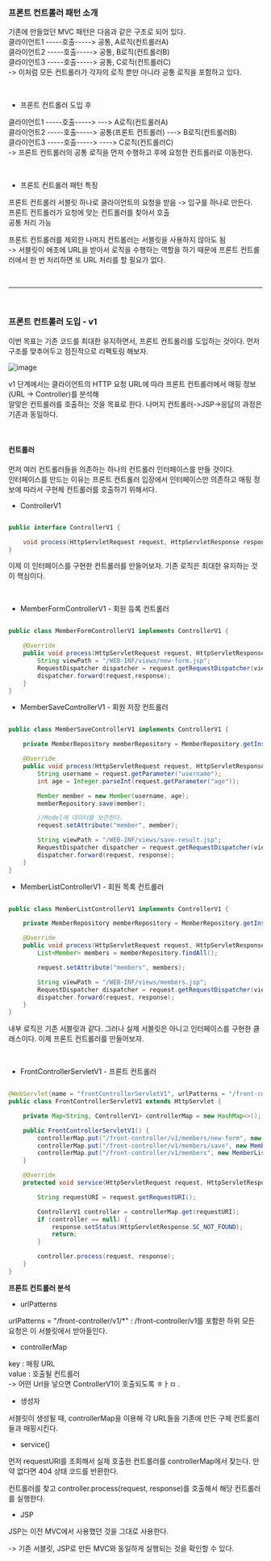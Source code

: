 ### 프론트 컨트롤러 패턴 소개

기존에 만들었던 MVC 패턴은 다음과 같은 구조로 되어 있다.  <br/>
클라이언트1 -----호출-----> 공통, A로직(컨트롤러A) <br/>
클라이언트2 -----호출-----> 공통, B로직(컨트롤러B) <br/>
클라이언트3 -----호출-----> 공통, C로직(컨트롤러C) <br/>
-> 이처럼 모든 컨트롤러가 각자의 로직 뿐만 아니라 공통 로직을 포함하고 있다.

 <br/>

* 프론트 컨트롤러 도입 후 

클라이언트1 -----호출----->                                 --->      A로직(컨트롤러A) <br/>
클라이언트2 -----호출----->  공통(프론트 컨트롤러)            --->      B로직(컨트롤러B) <br/>
클라이언트3 -----호출----->                                 ---->     C로직(컨트롤러C) <br/>
-> 프론트 컨트롤러의 공통 로직을 먼저 수행하고 후에 요청한 컨트롤러로 이동한다. <br/>

 <br/>

* 프론트 컨트롤러 패턴 특징

프론트 컨트롤러 서블릿 하나로 클라이언트의 요청을 받음 -> 입구를 하나로 만든다.  <br/>
프론트 컨트롤러가 요청에 맞는 컨트롤러를 찾아서 호출  <br/>
공통 처리 가능  <br/>

프론트 컨트롤러를 제외한 나머지 컨트롤러는 서블릿을 사용하지 않아도 됨  <br/>
-> 서블릿이 애초에 URL을 받아서 로직을 수행하는 역할을 하기 때문에 프론트 컨트롤러에서 한 번 처리하면 또 URL 처리를 할 필요가 없다.

<br/>

---

<br/>

### 프론트 컨트롤러 도입 - v1

이번 목표는 기존 코드를 최대한 유지하면서, 프론트 컨트롤러를 도입하는 것이다. 먼저 구조를 맞추어두고 점진적으로 리펙토링 해보자.

![image](https://user-images.githubusercontent.com/78454649/172390277-adee4868-e40b-4266-b09b-b8faa2f4f5cc.png)

v1 단계에서는 클라이언트의 HTTP 요청 URL에 따라 프론트 컨트롤러에서 매핑 정보(URL -> Controller)를 분석해 <br/>
알맞은 컨트롤러를 호출하는 것을 목표로 한다. 나머지 컨트롤러->JSP->응답의 과정은 기존과 동일하다.

<br/>

#### 컨트롤러

먼저 여러 컨트롤러들을 의존하는 하나의 컨트롤러 인터페이스를 만들 것이다. <br/>
인터페이스를 만드는 이유는 프론트 컨트롤러 입장에서 인터페이스만 의존하고 매핑 정보에 따라서 구현체 컨트롤러를 호출하기 위해서다. 

* ControllerV1

```java

public interface ControllerV1 {

    void process(HttpServletRequest request, HttpServletResponse response) throws ServletException,IOException;
}

```

이제 이 인터페이스를 구현한 컨트롤러를 만들어보자. 기존 로직은 최대한 유지하는 것이 핵심이다.

<br/>

* MemberFormControllerV1 - 회원 등록 컨트롤러

```java

public class MemberFormControllerV1 implements ControllerV1 {

    @Override
    public void process(HttpServletRequest request, HttpServletResponse response) throws ServletException, IOException {
        String viewPath = "/WEB-INF/views/new-form.jsp";
        RequestDispatcher dispatcher = request.getRequestDispatcher(viewPath);
        dispatcher.forward(request,response);
    }
}

```

* MemberSaveControllerV1 - 회원 저장 컨트롤러

```java

public class MemberSaveControllerV1 implements ControllerV1 {

    private MemberRepository memberRepository = MemberRepository.getInstance();

    @Override
    public void process(HttpServletRequest request, HttpServletResponse response) throws ServletException, IOException {
        String username = request.getParameter("username");
        int age = Integer.parseInt(request.getParameter("age"));

        Member member = new Member(username, age);
        memberRepository.save(member);

        //Model에 데이터를 보관한다.
        request.setAttribute("member", member);

        String viewPath = "/WEB-INF/views/save-result.jsp";
        RequestDispatcher dispatcher = request.getRequestDispatcher(viewPath);
        dispatcher.forward(request, response);
    }
}

```

* MemberListControllerV1 - 회원 목록 컨트롤러

```java

public class MemberListControllerV1 implements ControllerV1 {

    private MemberRepository memberRepository = MemberRepository.getInstance();

    @Override
    public void process(HttpServletRequest request, HttpServletResponse response) throws ServletException, IOException {
        List<Member> members = memberRepository.findAll();

        request.setAttribute("members", members);

        String viewPath = "/WEB-INF/views/members.jsp";
        RequestDispatcher dispatcher = request.getRequestDispatcher(viewPath);
        dispatcher.forward(request, response);
    }
}

```

내부 로직은 기존 서블릿과 같다. 그러나 실제 서블릿은 아니고 인터페이스를 구현한 클래스이다. 이제 프론트 컨트롤러를 만들어보자.

<br/>

* FrontControllerServletV1 - 프론트 컨트롤러

```java

@WebServlet(name = "frontControllerServletV1", urlPatterns = "/front-controller/v1/*")
public class FrontControllerServletV1 extends HttpServlet {

    private Map<String, ControllerV1> controllerMap = new HashMap<>();

    public FrontControllerServletV1() {
        controllerMap.put("/front-controller/v1/members/new-form", new MemberFormControllerV1());
        controllerMap.put("/front-controller/v1/members/save", new MemberSaveControllerV1());
        controllerMap.put("/front-controller/v1/members", new MemberListControllerV1());
    }

    @Override
    protected void service(HttpServletRequest request, HttpServletResponse response) throws ServletException, IOException {

        String requestURI = request.getRequestURI();

        ControllerV1 controller = controllerMap.get(requestURI);
        if (controller == null) {
            response.setStatus(HttpServletResponse.SC_NOT_FOUND);
            return;
        }

        controller.process(request, response);
    }
}

```

**프론트 컨트롤러 분석**

- urlPatterns

urlPatterns = "/front-controller/v1/*" : /front-controller/v1를 포함한 하위 모든 요청은 이 서블릿에서 받아들인다.

 

- controllerMap

key : 매핑 URL <br/>
value : 호출될 컨트롤러 <br/>
-> 어떤 Url을 넣으면 ControllerV1이 호출되도록 ㅎㅏㅁ . <br/>

 

- 생성자

서블릿이 생성될 때, controllerMap을 이용해 각 URL들을 기존에 만든 구체 컨트롤러들과 매핑시킨다.

 

- service()

먼저 requestURI를 조회해서 실제 호출한 컨트롤러를 controllerMap에서 찾는다. 만약 없다면 404 상태 코드를 반환한다.

컨트롤러를 찾고 controller.process(request, response)를 호출해서 해당 컨트롤러를 실행한다.

 

- JSP

JSP는 이전 MVC에서 사용했던 것을 그대로 사용한다.

 

-> 기존 서블릿, JSP로 만든 MVC와 동일하게 실행되는 것을 확인할 수 있다.




